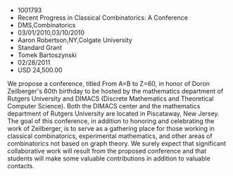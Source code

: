 
* 1001793
* Recent Progress in Classical Combinatorics: A Conference
* DMS,Combinatorics
* 03/01/2010,03/10/2010
* Aaron Robertson,NY,Colgate University
* Standard Grant
* Tomek Bartoszynski
* 02/28/2011
* USD 24,500.00

We propose a conference, titled From A=B to Z=60, in honor of Doron Zeilberger's
60th birthday to be hosted by the mathematics department of Rutgers University
and DIMACS (Discrete Mathematics and Theoretical Computer Science). Both the
DIMACS center and the mathematics department of Rutgers University are located
in Piscataway, New Jersey. The goal of this conference, in addition to honoring
and celebrating the work of Zeilberger, is to serve as a gathering place for
those working in classical combinatorics, experimental mathematics, and other
areas of combinatorics not based on graph theory. We surely expect that
significant collaborative work will result from the proposed conference and that
students will make some valuable contributions in addition to valuable contacts.
